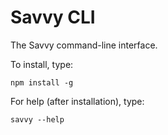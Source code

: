 # Savvy CLI #

The Savvy command-line interface.

To install, type:

    npm install -g

For help (after installation), type:

    savvy --help
